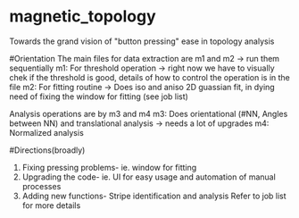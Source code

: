 # magnetic_topology

Towards the grand vision of "button pressing" ease in topology analysis

#Orientation
The main files for data extraction are m1 and m2 -> run them sequentially
m1: For threshold operation -> right now we have to visually chek if the threshold is good, details of how to control the operation is in the file
m2: For fitting routine -> Does iso and aniso 2D guassian fit, in dying need of fixing the window for fitting (see job list)

Analysis operations are by m3 and m4
m3: Does orientational (#NN, Angles between NN) and translational analysis -> needs a lot of upgrades
m4: Normalized analysis

#Directions(broadly)
1. Fixing pressing problems- ie. window for fitting
2. Upgrading the code- ie. UI for easy usage and automation of manual processes
3. Adding new functions- Stripe identification and analysis
Refer to job list for more details
